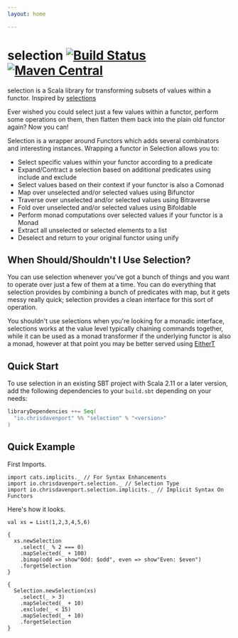 ```yaml
---
layout: home

---
```

# selection [![Build Status](https://travis-ci.com/ChristopherDavenport/selection.svg?branch=master)](https://travis-ci.com/ChristopherDavenport/selection) [![Maven Central](https://maven-badges.herokuapp.com/maven-central/io.chrisdavenport/selection_2.12/badge.svg)](https://maven-badges.herokuapp.com/maven-central/io.chrisdavenport/selection_2.12)

selection is a Scala library for transforming subsets of values within a functor. Inspired by [selections](https://github.com/ChrisPenner/selections)

Ever wished you could select just a few values within a functor, perform some operations on them, then flatten them back into the plain old functor again? Now you can!

Selection is a wrapper around Functors which adds several combinators and interesting instances. Wrapping a functor in Selection allows you to:

- Select specific values within your functor according to a predicate
- Expand/Contract a selection based on additional predicates using include and exclude
- Select values based on their context if your functor is also a Comonad
- Map over unselected and/or selected values using Bifunctor
- Traverse over unselected and/or selected values using Bitraverse
- Fold over unselected and/or selected values using Bifoldable
- Perform monad computations over selected values if your functor is a Monad
- Extract all unselected or selected elements to a list
- Deselect and return to your original functor using unify

## When Should/Shouldn't I Use Selection?

You can use selection whenever you've got a bunch of things and you want to operate over just a few of them at a time. You can do everything that selection provides by combining a bunch of predicates with map, but it gets messy really quick; selection provides a clean interface for this sort of operation.

You shouldn't use selections when you're looking for a monadic interface, selections works at the value level typically chaining commands together, while it can be used as a monad transformer if the underlying functor is also a monad, however at that point you may be better served using [EitherT](https://github.com/typelevel/cats/blob/master/core/src/main/scala/cats/data/EitherT.scala)

## Quick Start

To use selection in an existing SBT project with Scala 2.11 or a later version, add the following dependencies to your
`build.sbt` depending on your needs:

```scala
libraryDependencies ++= Seq(
  "io.chrisdavenport" %% "selection" % "<version>"
)
```

## Quick Example

First Imports.

```tut:silent
import cats.implicits._ // For Syntax Enhancements
import io.chrisdavenport.selection._ // Selection Type
import io.chrisdavenport.selection.implicits._ // Implicit Syntax On Functors
```

Here's how it looks.

```tut:book
val xs = List(1,2,3,4,5,6)

{
  xs.newSelection
    .select(_ % 2 === 0)
    .mapSelected(_ + 100)
    .bimap(odd => show"Odd: $odd", even => show"Even: $even")
    .forgetSelection
}

{
  Selection.newSelection(xs)
    .select(_ > 3)
    .mapSelected(_ + 10)
    .exclude(_ < 15)
    .mapSelected(_ + 10)
    .forgetSelection
}
```
